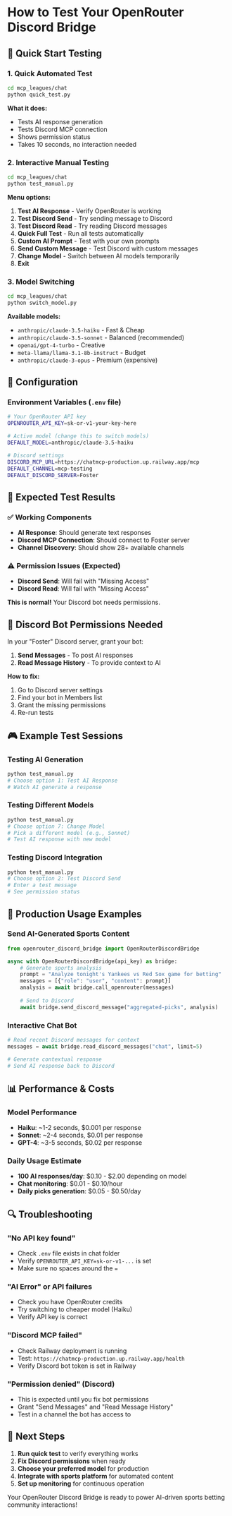 # How to Test Your OpenRouter Discord Bridge

## 🎯 Quick Start Testing

### 1. Quick Automated Test
```bash
cd mcp_leagues/chat
python quick_test.py
```
**What it does:**
- Tests AI response generation
- Tests Discord MCP connection  
- Shows permission status
- Takes 10 seconds, no interaction needed

### 2. Interactive Manual Testing
```bash
cd mcp_leagues/chat
python test_manual.py
```
**Menu options:**
1. **Test AI Response** - Verify OpenRouter is working
2. **Test Discord Send** - Try sending message to Discord
3. **Test Discord Read** - Try reading Discord messages
4. **Quick Full Test** - Run all tests automatically
5. **Custom AI Prompt** - Test with your own prompts
6. **Send Custom Message** - Test Discord with custom messages
7. **Change Model** - Switch between AI models temporarily
8. **Exit**

### 3. Model Switching
```bash
cd mcp_leagues/chat
python switch_model.py
```
**Available models:**
- `anthropic/claude-3.5-haiku` - Fast & Cheap
- `anthropic/claude-3.5-sonnet` - Balanced (recommended)
- `openai/gpt-4-turbo` - Creative
- `meta-llama/llama-3.1-8b-instruct` - Budget
- `anthropic/claude-3-opus` - Premium (expensive)

## 🔧 Configuration

### Environment Variables (`.env` file)
```bash
# Your OpenRouter API key
OPENROUTER_API_KEY=sk-or-v1-your-key-here

# Active model (change this to switch models)
DEFAULT_MODEL=anthropic/claude-3.5-haiku

# Discord settings
DISCORD_MCP_URL=https://chatmcp-production.up.railway.app/mcp
DEFAULT_CHANNEL=mcp-testing
DEFAULT_DISCORD_SERVER=Foster
```

## 🧪 Expected Test Results

### ✅ Working Components
- **AI Response**: Should generate text responses
- **Discord MCP Connection**: Should connect to Foster server
- **Channel Discovery**: Should show 28+ available channels

### ⚠️ Permission Issues (Expected)
- **Discord Send**: Will fail with "Missing Access" 
- **Discord Read**: Will fail with "Missing Access"

**This is normal!** Your Discord bot needs permissions.

## 🔑 Discord Bot Permissions Needed

In your "Foster" Discord server, grant your bot:
1. **Send Messages** - To post AI responses
2. **Read Message History** - To provide context to AI

**How to fix:**
1. Go to Discord server settings
2. Find your bot in Members list
3. Grant the missing permissions
4. Re-run tests

## 🎮 Example Test Sessions

### Testing AI Generation
```bash
python test_manual.py
# Choose option 1: Test AI Response
# Watch AI generate a response
```

### Testing Different Models
```bash
python test_manual.py  
# Choose option 7: Change Model
# Pick a different model (e.g., Sonnet)
# Test AI response with new model
```

### Testing Discord Integration
```bash
python test_manual.py
# Choose option 2: Test Discord Send
# Enter a test message
# See permission status
```

## 🚀 Production Usage Examples

### Send AI-Generated Sports Content
```python
from openrouter_discord_bridge import OpenRouterDiscordBridge

async with OpenRouterDiscordBridge(api_key) as bridge:
    # Generate sports analysis
    prompt = "Analyze tonight's Yankees vs Red Sox game for betting"
    messages = [{"role": "user", "content": prompt}]
    analysis = await bridge.call_openrouter(messages)
    
    # Send to Discord
    await bridge.send_discord_message("aggregated-picks", analysis)
```

### Interactive Chat Bot
```python
# Read recent Discord messages for context
messages = await bridge.read_discord_messages("chat", limit=5)

# Generate contextual response
# Send AI response back to Discord
```

## 📊 Performance & Costs

### Model Performance
- **Haiku**: ~1-2 seconds, $0.001 per response
- **Sonnet**: ~2-4 seconds, $0.01 per response  
- **GPT-4**: ~3-5 seconds, $0.02 per response

### Daily Usage Estimate
- **100 AI responses/day**: $0.10 - $2.00 depending on model
- **Chat monitoring**: $0.01 - $0.10/hour
- **Daily picks generation**: $0.05 - $0.50/day

## 🔍 Troubleshooting

### "No API key found"
- Check `.env` file exists in chat folder
- Verify `OPENROUTER_API_KEY=sk-or-v1-...` is set
- Make sure no spaces around the `=`

### "AI Error" or API failures
- Check you have OpenRouter credits
- Try switching to cheaper model (Haiku)
- Verify API key is correct

### "Discord MCP failed"
- Check Railway deployment is running
- Test: `https://chatmcp-production.up.railway.app/health`
- Verify Discord bot token is set in Railway

### "Permission denied" (Discord)
- This is expected until you fix bot permissions
- Grant "Send Messages" and "Read Message History"
- Test in a channel the bot has access to

## 🎯 Next Steps

1. **Run quick test** to verify everything works
2. **Fix Discord permissions** when ready
3. **Choose your preferred model** for production
4. **Integrate with sports platform** for automated content
5. **Set up monitoring** for continuous operation

Your OpenRouter Discord Bridge is ready to power AI-driven sports betting community interactions!